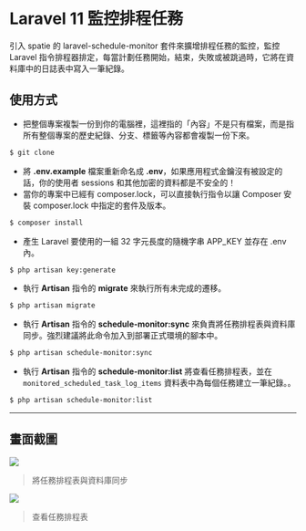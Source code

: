 # Laravel 11 監控排程任務

引入 spatie 的 laravel-schedule-monitor 套件來擴增排程任務的監控，監控 Laravel 指令排程器排定，每當計劃任務開始，結束，失敗或被跳過時，它將在資料庫中的日誌表中寫入一筆紀錄。

## 使用方式
- 把整個專案複製一份到你的電腦裡，這裡指的「內容」不是只有檔案，而是指所有整個專案的歷史紀錄、分支、標籤等內容都會複製一份下來。
```sh
$ git clone
```
- 將 __.env.example__ 檔案重新命名成 __.env__，如果應用程式金鑰沒有被設定的話，你的使用者 sessions 和其他加密的資料都是不安全的！
- 當你的專案中已經有 composer.lock，可以直接執行指令以讓 Composer 安裝 composer.lock 中指定的套件及版本。
```sh
$ composer install
```
- 產生 Laravel 要使用的一組 32 字元長度的隨機字串 APP_KEY 並存在 .env 內。
```sh
$ php artisan key:generate
```
- 執行 __Artisan__ 指令的 __migrate__ 來執行所有未完成的遷移。
```sh
$ php artisan migrate
```
- 執行 __Artisan__ 指令的 __schedule-monitor:sync__ 來負責將任務排程表與資料庫同步。強烈建議將此命令加入到部署正式環境的腳本中。
```sh
$ php artisan schedule-monitor:sync
```
- 執行 __Artisan__ 指令的 __schedule-monitor:list__ 將查看任務排程表，並在 `monitored_scheduled_task_log_items` 資料表中為每個任務建立一筆紀錄。。
```sh
$ php artisan schedule-monitor:list
```

----

## 畫面截圖
![](https://i.imgur.com/aAlPNkA.png)
> 將任務排程表與資料庫同步

![](https://i.imgur.com/t2HAgKi.png)
> 查看任務排程表
